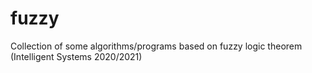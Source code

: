# fuzzy
Collection of some algorithms/programs based on fuzzy logic theorem (Intelligent Systems 2020/2021)
